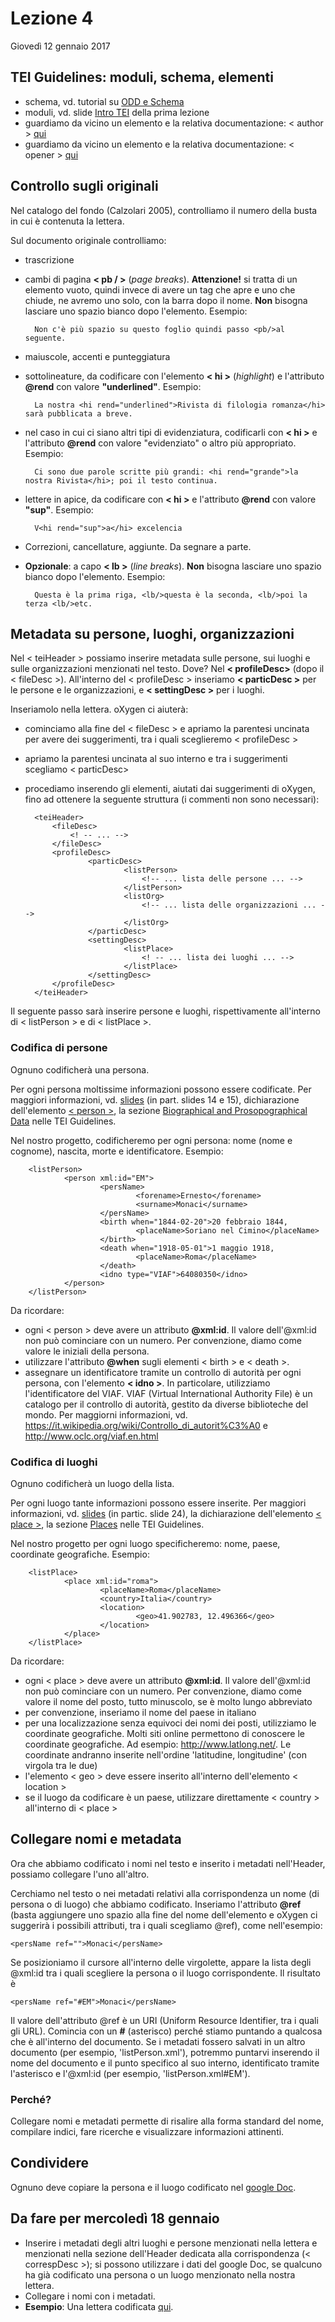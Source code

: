 # Lezione 4

Giovedì 12 gennaio 2017


## TEI Guidelines: moduli, schema, elementi
- schema, vd. tutorial su [ODD e Schema](schema.md)
- moduli, vd. slide [Intro TEI](https://elespdn.github.io/talks/labMonaci1-xmlTei.html#/17) della prima lezione
- guardiamo da vicino un elemento e la relativa documentazione: < author > [qui](http://www.tei-c.org/release/doc/tei-p5-doc/en/html/ref-author.html)
- guardiamo da vicino un elemento e la relativa documentazione: < opener > [qui](http://www.tei-c.org/release/doc/tei-p5-doc/en/html/ref-opener.html)

## Controllo sugli originali

Nel catalogo del fondo (Calzolari 2005), controlliamo il numero della busta in cui è contenuta la lettera.

Sul documento originale controlliamo:

- trascrizione
- cambi di pagina **< pb / >** (*page breaks*). **Attenzione!** si tratta di un elemento vuoto, quindi invece di avere un tag che apre e uno che chiude, ne avremo uno solo, con la barra dopo il nome. **Non** bisogna lasciare uno spazio bianco dopo l'elemento. Esempio:

		Non c'è più spazio su questo foglio quindi passo <pb/>al seguente.

- maiuscole, accenti e punteggiatura
- sottolineature, da codificare con l'elemento **< hi >** (*highlight*) e l'attributo **@rend** con valore **"underlined"**. Esempio:

		La nostra <hi rend="underlined">Rivista di filologia romanza</hi> sarà pubblicata a breve.

- nel caso in cui ci siano altri tipi di evidenziatura, codificarli con **< hi >** e l'attributo **@rend** con valore "evidenziato" o altro più appropriato. Esempio:
		
		Ci sono due parole scritte più grandi: <hi rend="grande">la nostra Rivista</hi>; poi il testo continua.

- lettere in apice, da codificare con **< hi >** e l'attributo **@rend** con valore **"sup"**. Esempio:

		V<hi rend="sup">a</hi> excelencia

- Correzioni, cancellature, aggiunte. Da segnare a parte.
- **Opzionale**: a capo **< lb >** (*line breaks*). **Non** bisogna lasciare uno spazio bianco dopo l'elemento. Esempio:

		Questa è la prima riga, <lb/>questa è la seconda, <lb/>poi la terza <lb/>etc.

## Metadata su persone, luoghi, organizzazioni

Nel < teiHeader > possiamo inserire metadata sulle persone, sui luoghi e sulle organizzazioni menzionati nel testo. Dove? Nel **< profileDesc>** (dopo il < fileDesc >). All'interno del < profileDesc > inseriamo **< particDesc >** per le persone e le organizzazioni, e **< settingDesc >** per i luoghi. 

Inseriamolo nella lettera. oXygen ci aiuterà: 

- cominciamo alla fine del < fileDesc > e apriamo la parentesi uncinata per avere dei suggerimenti, tra i quali sceglieremo < profileDesc >
- apriamo la parentesi uncinata al suo interno e tra i suggerimenti scegliamo < particDesc>
- procediamo inserendo gli elementi, aiutati dai suggerimenti di oXygen, fino ad ottenere la seguente struttura (i commenti non sono necessari):

		<teiHeader>
			<fileDesc> 
				<! -- ... -->
			</fileDesc>
			<profileDesc>
					<particDesc>
							<listPerson>
								<!-- ... lista delle persone ... -->
							</listPerson>
							<listOrg>	
								<!-- ... lista delle organizzazioni ... -->
							</listOrg>
					</particDesc>
					<settingDesc>
							<listPlace>
								<! -- ... lista dei luoghi ... -->
							</listPlace>
					</settingDesc>
			</profileDesc>
		</teiHeader>

Il seguente passo sarà inserire persone e luoghi, rispettivamente all'interno di < listPerson > e di < listPlace >.

### Codifica di persone

Ognuno codificherà una persona.

Per ogni persona moltissime informazioni possono essere codificate. Per maggiori informazioni, vd. [slides](http://tei.it.ox.ac.uk/Talks/2015-07-dhoxss/Talks/4-name-place-date.pdf) (in part. slides 14 e 15), dichiarazione dell'elemento [< person >](http://www.tei-c.org/release/doc/tei-p5-doc/en/html/ref-person.html), la sezione [Biographical and Prosopographical Data](http://www.tei-c.org/release/doc/tei-p5-doc/en/html/ND.html#NDPERS) nelle TEI Guidelines.

Nel nostro progetto, codificheremo per ogni persona: nome (nome e cognome), nascita, morte e identificatore. Esempio:

		<listPerson>
				<person xml:id="EM">
                       	<persName>
                            	<forename>Ernesto</forename>
                            	<surname>Monaci</surname>
                        </persName>
                        <birth when="1844-02-20">20 febbraio 1844,
	 							<placeName>Soriano nel Cimino</placeName>
                        </birth>
                        <death when="1918-05-01">1 maggio 1918,
 								<placeName>Roma</placeName>
                        </death>
                        <idno type="VIAF">64080350</idno>
                </person>
		</listPerson>

Da ricordare:

- ogni < person > deve avere un attributo **@xml:id**. Il valore dell'@xml:id non può cominciare con un numero. Per convenzione, diamo come valore le iniziali della persona.
- utilizzare l'attributo **@when** sugli elementi < birth > e < death >.
- assegnare un identificatore tramite un controllo di autorità per ogni persona, con l'elemento **< idno >**. In particolare, utilizziamo l'identificatore del VIAF. VIAF (Virtual International Authority File) è un catalogo per il controllo di autorità, gestito da diverse biblioteche del mondo. Per maggiorni informazioni, vd. <https://it.wikipedia.org/wiki/Controllo_di_autorit%C3%A0> e <http://www.oclc.org/viaf.en.html>


### Codifica di luoghi

Ognuno codificherà un luogo della lista.

Per ogni luogo tante informazioni possono essere inserite. Per maggiori informazioni, vd. [slides](http://tei.it.ox.ac.uk/Talks/2015-07-dhoxss/Talks/4-name-place-date.pdf) (in partic. slide 24), la dichiarazione dell'elemento [< place >](http://www.tei-c.org/release/doc/tei-p5-doc/en/html/ref-place.html), la sezione [Places](http://www.tei-c.org/release/doc/tei-p5-doc/en/html/ND.html#NDGEOG) nelle TEI Guidelines.

Nel nostro progetto per ogni luogo specificheremo: nome, paese, coordinate geografiche. Esempio:

		<listPlace>
				<place xml:id="roma">
                        <placeName>Roma</placeName>
                        <country>Italia</country>
                        <location>
                            	<geo>41.902783, 12.496366</geo>
                        </location>
                </place>
		</listPlace>

Da ricordare:

- ogni < place > deve avere un attributo **@xml:id**. Il valore dell'@xml:id non può cominciare con un numero. Per convenzione, diamo come valore il nome del posto, tutto minuscolo, se è molto lungo abbreviato
- per convenzione, inseriamo il nome del paese in italiano
- per una localizzazione senza equivoci dei nomi dei posti, utilizziamo le coordinate geografiche. Molti siti online permettono di conoscere le coordinate geografiche. Ad esempio: <http://www.latlong.net/>. Le coordinate andranno inserite nell'ordine 'latitudine, longitudine' (con virgola tra le due)
- l'elemento < geo > deve essere inserito all'interno dell'elemento < location >
- se il luogo da codificare è un paese, utilizzare direttamente < country > all'interno di < place >

## Collegare nomi e metadata

Ora che abbiamo codificato i nomi nel testo e inserito i metadati nell'Header, possiamo collegare l'uno all'altro.

Cerchiamo nel testo o nei metadati relativi alla corrispondenza un nome (di persona o di luogo) che abbiamo codificato. Inseriamo l'attributo **@ref** (basta aggiungere uno spazio alla fine del nome dell'elemento e oXygen ci suggerirà i possibili attributi, tra i quali scegliamo @ref), come nell'esempio:

	<persName ref="">Monaci</persName>

Se posizioniamo il cursore all'interno delle virgolette, appare la lista degli @xml:id tra i quali scegliere la persona o il luogo corrispondente. Il risultato è

	<persName ref="#EM">Monaci</persName>

Il valore dell'attributo @ref è un URI (Uniform Resource Identifier, tra i quali gli URL). Comincia con un **#** (asterisco) perché stiamo puntando a qualcosa che è all'interno del documento. Se i metadati fossero salvati in un altro documento (per esempio, 'listPerson.xml'), potremmo puntarvi inserendo il nome del documento e il punto specifico al suo interno, identificato tramite l'asterisco e l'@xml:id (per esempio, 'listPerson.xml#EM').

### Perché?
Collegare nomi e metadati permette di risalire alla forma standard del nome, compilare indici, fare ricerche e visualizzare informazioni attinenti.

## Condividere
Ognuno deve copiare la persona e il luogo codificato nel [google Doc](https://docs.google.com/document/d/1a3w2RD7FX7GnFAryNSVaasCrAWV5DQj_bd0IqmV2Wt4/edit).

## Da fare per mercoledì 18 gennaio

- Inserire i metadati degli altri luoghi e persone menzionati nella lettera e menzionati nella sezione dell'Header dedicata alla corrispondenza (< correspDesc >); si possono utilizzare i dati del google Doc, se qualcuno ha già codificato una persona o un luogo menzionato nella nostra lettera. 
- Collegare i nomi con i metadati.
- **Esempio**: Una lettera codificata [qui](18731122-monaci-ascoli-nomi.xml).






